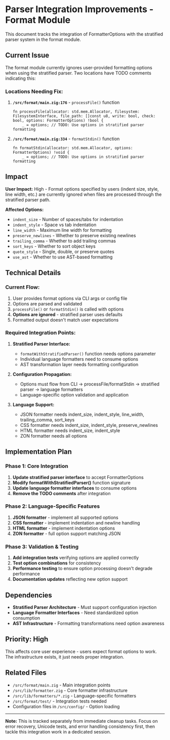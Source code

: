 # Parser Integration Improvements - Format Module

This document tracks the integration of FormatterOptions with the stratified parser system in the format module.

## Current Issue

The format module currently ignores user-provided formatting options when using the stratified parser. Two locations have TODO comments indicating this:

### Locations Needing Fix:

1. **`/src/format/main.zig:176`** - `processFile()` function
   ```zig
   fn processFile(allocator: std.mem.Allocator, filesystem: FilesystemInterface, file_path: []const u8, write: bool, check: bool, options: FormatterOptions) !bool {
       _ = options; // TODO: Use options in stratified parser formatting
   ```

2. **`/src/format/main.zig:334`** - `formatStdin()` function
   ```zig
   fn formatStdin(allocator: std.mem.Allocator, options: FormatterOptions) !void {
       _ = options; // TODO: Use options in stratified parser formatting
   ```

## Impact

**User Impact:** High - Format options specified by users (indent size, style, line width, etc.) are currently ignored when files are processed through the stratified parser path.

**Affected Options:**
- `indent_size` - Number of spaces/tabs for indentation
- `indent_style` - Space vs tab indentation  
- `line_width` - Maximum line width for formatting
- `preserve_newlines` - Whether to preserve existing newlines
- `trailing_comma` - Whether to add trailing commas
- `sort_keys` - Whether to sort object keys
- `quote_style` - Single, double, or preserve quotes
- `use_ast` - Whether to use AST-based formatting

## Technical Details

### Current Flow:
1. User provides format options via CLI args or config file
2. Options are parsed and validated
3. `processFile()` or `formatStdin()` is called with options
4. **Options are ignored** - stratified parser uses defaults
5. Formatted output doesn't match user expectations

### Required Integration Points:

1. **Stratified Parser Interface:**
   - `formatWithStratifiedParser()` function needs options parameter
   - Individual language formatters need to consume options
   - AST transformation layer needs formatting configuration

2. **Configuration Propagation:**
   - Options must flow from CLI → processFile/formatStdin → stratified parser → language formatters
   - Language-specific option validation and application

3. **Language Support:**
   - JSON formatter needs indent_size, indent_style, line_width, trailing_comma, sort_keys
   - CSS formatter needs indent_size, indent_style, preserve_newlines  
   - HTML formatter needs indent_size, indent_style
   - ZON formatter needs all options

## Implementation Plan

### Phase 1: Core Integration
1. **Update stratified parser interface** to accept FormatterOptions
2. **Modify formatWithStratifiedParser()** function signature
3. **Update language formatter interfaces** to consume options
4. **Remove the TODO comments** after integration

### Phase 2: Language-Specific Features  
1. **JSON formatter** - implement all supported options
2. **CSS formatter** - implement indentation and newline handling
3. **HTML formatter** - implement indentation options
4. **ZON formatter** - full option support matching JSON

### Phase 3: Validation & Testing
1. **Add integration tests** verifying options are applied correctly
2. **Test option combinations** for consistency
3. **Performance testing** to ensure option processing doesn't degrade performance
4. **Documentation updates** reflecting new option support

## Dependencies

- **Stratified Parser Architecture** - Must support configuration injection
- **Language Formatter Interfaces** - Need standardized option consumption
- **AST Infrastructure** - Formatting transformations need option awareness

## Priority: High

This affects core user experience - users expect format options to work. The infrastructure exists, it just needs proper integration.

## Related Files

- `/src/format/main.zig` - Main integration points
- `/src/lib/formatter.zig` - Core formatter infrastructure  
- `/src/lib/formatters/*.zig` - Language-specific formatters
- `/src/format/test/` - Integration tests needed
- Configuration files in `/src/config/` - Option loading

---

**Note:** This is tracked separately from immediate cleanup tasks. Focus on error recovery, Unicode tests, and error handling consistency first, then tackle this integration work in a dedicated session.